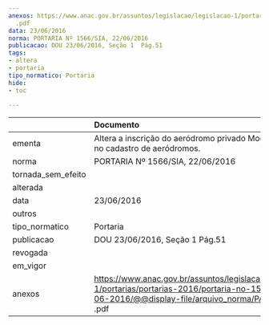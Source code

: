 ```yaml
---
anexos: https://www.anac.gov.br/assuntos/legislacao/legislacao-1/portarias/portarias-2016/portaria-no-1566-sia-22-06-2016/@@display-file/arquivo_norma/PA2016-1566
  .pdf
data: 23/06/2016
norma: PORTARIA Nº 1566/SIA, 22/06/2016
publicacao: DOU 23/06/2016, Seção 1  Pág.51
tags:
- altera
- portaria
tipo_normatico: Portaria
hide: 
- toc 
 
---
```


|                    | Documento                                                                                                                                                       |
|:-------------------|:----------------------------------------------------------------------------------------------------------------------------------------------------------------|
| ementa             | Altera a inscrição do aeródromo privado Modelo II (MS) no cadastro de aeródromos.                                                                               |
| norma              | PORTARIA Nº 1566/SIA, 22/06/2016                                                                                                                                |
| tornada_sem_efeito |                                                                                                                                                                 |
| alterada           |                                                                                                                                                                 |
| data               | 23/06/2016                                                                                                                                                      |
| outros             |                                                                                                                                                                 |
| tipo_normatico     | Portaria                                                                                                                                                        |
| publicacao         | DOU 23/06/2016, Seção 1  Pág.51                                                                                                                                 |
| revogada           |                                                                                                                                                                 |
| em_vigor           |                                                                                                                                                                 |
| anexos             | https://www.anac.gov.br/assuntos/legislacao/legislacao-1/portarias/portarias-2016/portaria-no-1566-sia-22-06-2016/@@display-file/arquivo_norma/PA2016-1566 .pdf |